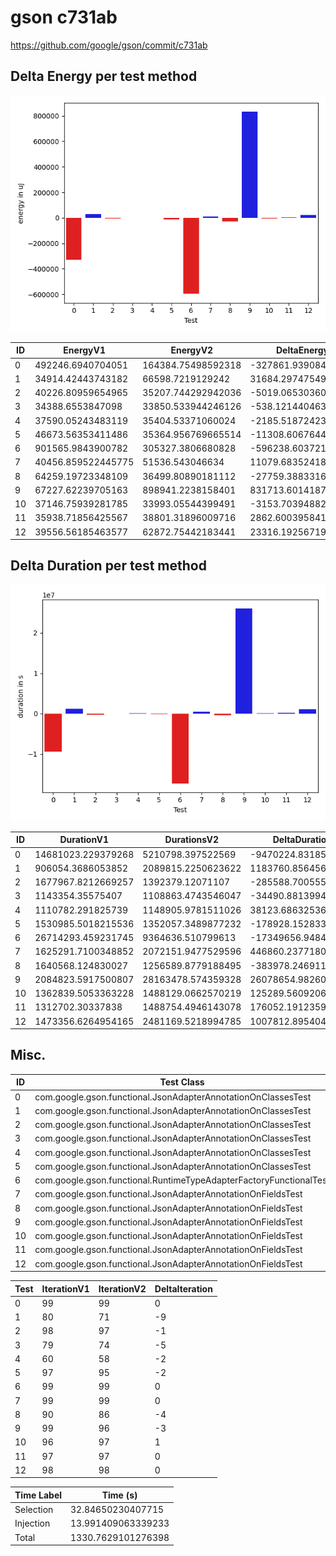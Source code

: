 # gson c731ab


https://github.com/google/gson/commit/c731ab



## Delta Energy per test method

![](./gson_delta_energy_0_v.png)


| ID | EnergyV1 | EnergyV2 | DeltaEnergy |
| --- | --- | --- | --- |
| 0 | 492246.6940704051 | 164384.75498592318 | -327861.9390844819 |
| 1 | 34914.42443743182 | 66598.7219129242 | 31684.297475492378 |
| 2 | 40226.80959654965 | 35207.744292942036 | -5019.065303607611 |
| 3 | 34388.6553847098 | 33850.533944246126 | -538.1214404636703 |
| 4 | 37590.05243483119 | 35404.53371060024 | -2185.5187242309476 |
| 5 | 46673.56353411486 | 35364.956769665514 | -11308.606764449345 |
| 6 | 901565.9843900782 | 305327.3806680828 | -596238.6037219954 |
| 7 | 40456.859522445775 | 51536.543046634 | 11079.683524188222 |
| 8 | 64259.19723348109 | 36499.80890181112 | -27759.388331669972 |
| 9 | 67227.62239705163 | 898941.2238158401 | 831713.6014187884 |
| 10 | 37146.75939281785 | 33993.05544399491 | -3153.7039488229348 |
| 11 | 35938.71856425567 | 38801.31896009716 | 2862.6003958414876 |
| 12 | 39556.56185463577 | 62872.75442183441 | 23316.19256719864 |

## Delta Duration per test method

![](./gson_delta_duration_0_v.png)


| ID | DurationV1 | DurationsV2 | DeltaDuration |
| --- | --- | --- | --- |
| 0 | 14681023.229379268 | 5210798.397522569 | -9470224.8318567 |
| 1 | 906054.3686053852 | 2089815.2250623622 | 1183760.8564569768 |
| 2 | 1677967.8212669257 | 1392379.12071107 | -285588.70055585564 |
| 3 | 1143354.35575407 | 1108863.4743546047 | -34490.88139946526 |
| 4 | 1110782.291825739 | 1148905.9781511026 | 38123.68632536358 |
| 5 | 1530985.5018215536 | 1352057.3489877232 | -178928.15283383033 |
| 6 | 26714293.459231745 | 9364636.510799613 | -17349656.948432133 |
| 7 | 1625291.7100348852 | 2072151.9477529596 | 446860.23771807435 |
| 8 | 1640568.124830027 | 1256589.8779188495 | -383978.24691117764 |
| 9 | 2084823.5917500807 | 28163478.574359328 | 26078654.982609246 |
| 10 | 1362839.5053363228 | 1488129.0662570219 | 125289.56092069903 |
| 11 | 1312702.30337838 | 1488754.4946143078 | 176052.19123592786 |
| 12 | 1473356.6264954165 | 2481169.5218994785 | 1007812.895404062 |

## Misc.

| ID | Test Class | Test Method |
| --- | --- | --- |
| 0 | com.google.gson.functional.JsonAdapterAnnotationOnClassesTest | testJsonAdapterInvoked |
| 1 | com.google.gson.functional.JsonAdapterAnnotationOnClassesTest | testRegisteredDeserializerOverridesJsonAdapter |
| 2 | com.google.gson.functional.JsonAdapterAnnotationOnClassesTest | testRegisteredSerializerOverridesJsonAdapter |
| 3 | com.google.gson.functional.JsonAdapterAnnotationOnClassesTest | testNullSafeObjectFromJson |
| 4 | com.google.gson.functional.JsonAdapterAnnotationOnClassesTest | testIncorrectTypeAdapterFails |
| 5 | com.google.gson.functional.JsonAdapterAnnotationOnClassesTest | testJsonAdapterFactoryInvoked |
| 6 | com.google.gson.functional.RuntimeTypeAdapterFactoryFunctionalTest | testSubclassesAutomaticallySerialzed |
| 7 | com.google.gson.functional.JsonAdapterAnnotationOnFieldsTest | testClassAnnotationAdapterFactoryTakesPrecedenceOverDefault |
| 8 | com.google.gson.functional.JsonAdapterAnnotationOnFieldsTest | testJsonAdapterWrappedInNullSafeAsRequested |
| 9 | com.google.gson.functional.JsonAdapterAnnotationOnFieldsTest | testClassAnnotationAdapterTakesPrecedenceOverDefault |
| 10 | com.google.gson.functional.JsonAdapterAnnotationOnFieldsTest | testFieldAnnotationTakesPrecedenceOverClassAnnotation |
| 11 | com.google.gson.functional.JsonAdapterAnnotationOnFieldsTest | testJsonAdapterInvokedOnlyForAnnotatedFields |
| 12 | com.google.gson.functional.JsonAdapterAnnotationOnFieldsTest | testFieldAnnotationTakesPrecedenceOverRegisteredTypeAdapter |




| Test | IterationV1 | IterationV2 | DeltaIteration |
| --- | --- | --- | --- |
| 0 | 99 | 99 | 0 |
| 1 | 80 | 71 | -9 |
| 2 | 98 | 97 | -1 |
| 3 | 79 | 74 | -5 |
| 4 | 60 | 58 | -2 |
| 5 | 97 | 95 | -2 |
| 6 | 99 | 99 | 0 |
| 7 | 99 | 99 | 0 |
| 8 | 90 | 86 | -4 |
| 9 | 99 | 96 | -3 |
| 10 | 96 | 97 | 1 |
| 11 | 97 | 97 | 0 |
| 12 | 98 | 98 | 0 |



| Time Label | Time (s) |
| --- | --- |
| Selection | 32.84650230407715 |
| Injection | 13.991409063339233 |
| Total | 1330.7629101276398 |


